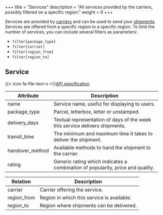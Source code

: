 +++
title = "Services"
description = "All services provided by the carriers, possibly filtered on a specific region."
weight = 9
+++

Services are provided by [carriers](/api/resources/carriers/) and can be used to send your [shipments](/api/resources/shipments). Services are offered from a specific region to a specific region. To limit the number of services, you can include several filters as parameters:

- `filter[package_type]`
- `filter[carrier]`
- `filter[region_from]`
- `filter[region_to]`

## Service

{{< icon fa-file-text-o >}}[API specification](https://docs.myparcel.com/api-specification#/Services)

Attribute       | Description
--------------- | -----------
name            | Service name, useful for displaying to users.
package_type    | Parcel, letterbox, letter or unstamped.
delivery_days   | Textual representation of days of the week this service delivers shipments.
transit_time    | The minimum and maximum time it takes to deliver the shipment.
handover_method | Available methods to hand the shipment to the carrier.
rating          | Generic rating which indicates a combination of popularity, price and quality.

Relation    | Description
----------- | -----------
carrier     | Carrier offering the service.
region_from | Region in which this service is available.
region_to   | Region where shipments can be delivered.
